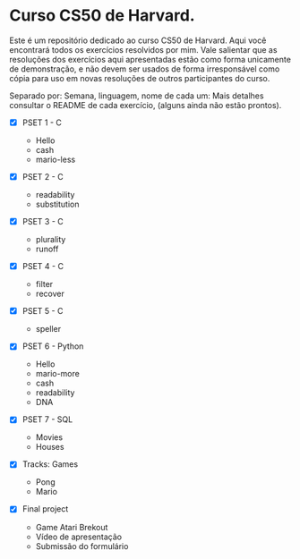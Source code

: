 
# Curso CS50 de Harvard.

Este é um repositório dedicado ao curso CS50 de Harvard. Aqui você encontrará todos os exercícios resolvidos por mim.
Vale salientar que as resoluções dos exercícios aqui apresentadas estão como forma unicamente de demonstração, e não devem ser usados de forma irresponsável como cópia para uso em novas resoluções de outros participantes do curso.

Separado por: Semana, linguagem, nome de cada um: 
Mais detalhes consultar o README de cada exercício, (alguns ainda não estão prontos).

- [x] PSET 1 - C
    * Hello
    * cash
    * mario-less

- [x] PSET 2 - C
    * readability
    * substitution

- [x] PSET 3 - C
    * plurality
    * runoff

- [x] PSET 4 - C
    * filter
    * recover

- [x] PSET 5 - C
    * speller

- [x] PSET 6 - Python
    * Hello
    * mario-more
    * cash
    * readability
    * DNA

- [x] PSET 7 - SQL
    * Movies
    * Houses

- [x] Tracks: Games
    * Pong
    * Mario

- [x] Final project
    * Game Atari Brekout
    * Vídeo de apresentação
    * Submissão do formulário

<br/>


